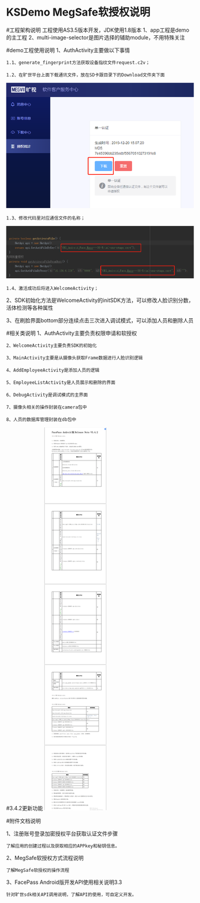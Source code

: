 # KSDemo MegSafe软授权说明

#工程架构说明
工程使用AS3.5版本开发，JDK使用1.8版本
1、app工程是demo的主工程
2、multi-image-selector是图片选择的辅助module，不用特殊关注


#demo工程使用说明
1、AuthActivity主要做以下事情

	1.1、generate_fingerprint方法获取设备指纹文件request.c2v；

    1.2、在旷世平台上面下载通讯文件，放在SD卡跟目录下的Download文件夹下面
![](/second.png)

	1.3、修改代码里对应通信文件的名称；
![](/three.png)

	1.4、激活成功后将进入WelcomeActivity；
	

2、SDK初始化方法是WelcomeActivity的initSDK方法，可以修改人脸识别分数，活体检测等各种属性

3、在刷脸界面bottom部分连续点击三次进入调试模式，可以添加人员和删除人员


#相关类说明
	1、AuthActivity主要负责权限申请和软授权

	2、WelcomeActivity主要负责SDK的初始化

	3、MainActivity主要是从摄像头获取Frame数据进行人脸识别逻辑

	4、AddEmployeeActivity是添加人员的逻辑

	5、EmployeeListActivity是人员展示和删除的界面

	6、DebugActivity是调试模式的主界面

	7、摄像头相关的操作封装在camera包中

	8、人员的数据库管理封装在db包中

#3.4.2更新功能
![](/update.png)

#附件文档说明

1、注册账号登录加密授权平台获取认证文件步骤

	了解应用的创建过程以及获取相应的APPkey和秘钥信息。

2、MegSafe软授权方式流程说明

	了解MegSafe软授权的操作流程

3、FacePass Android版开发API使用相关说明3.3

	针对旷世sdk相关API调用说明，了解API的使用，可自定义开发。